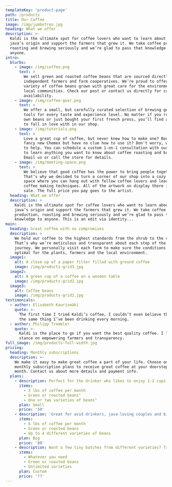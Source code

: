 ```yaml
---	
templateKey: 'product-page'	
path: /products	
title: Our Coffee	
image: /img/jumbotron.jpg	
heading: What we offer	
description: >-	
  Kaldi is the ultimate spot for coffee lovers who want to learn about their	
  java’s origin and support the farmers that grew it. We take coffee production,	
  roasting and brewing seriously and we’re glad to pass that knowledge to	
  anyone.	
intro:	
  blurbs:	
    - image: /img/coffee.png	
      text: >	
        We sell green and roasted coffee beans that are sourced directly from	
        independent farmers and farm cooperatives. We’re proud to offer a	
        variety of coffee beans grown with great care for the environment and	
        local communities. Check our post or contact us directly for current	
        availability.	
    - image: /img/coffee-gear.png	
      text: >	
        We offer a small, but carefully curated selection of brewing gear and	
        tools for every taste and experience level. No matter if you roast your	
        own beans or just bought your first french press, you’ll find a gadget	
        to fall in love with in our shop.	
    - image: /img/tutorials.png	
      text: >	
        Love a great cup of coffee, but never knew how to make one? Bought a	
        fancy new Chemex but have no clue how to use it? Don't worry, we’re here	
        to help. You can schedule a custom 1-on-1 consultation with our baristas	
        to learn anything you want to know about coffee roasting and brewing.	
        Email us or call the store for details.	
    - image: /img/meeting-space.png	
      text: >	
        We believe that good coffee has the power to bring people together.	
        That’s why we decided to turn a corner of our shop into a cozy meeting	
        space where you can hang out with fellow coffee lovers and learn about	
        coffee making techniques. All of the artwork on display there is for	
        sale. The full price you pay goes to the artist.	
  heading: What we offer	
  description: >	
    Kaldi is the ultimate spot for coffee lovers who want to learn about their	
    java’s origin and support the farmers that grew it. We take coffee	
    production, roasting and brewing seriously and we’re glad to pass that	
    knowledge to anyone. This is an edit via identity...	
main:	
  heading: Great coffee with no compromises	
  description: >	
    We hold our coffee to the highest standards from the shrub to the cup.	
    That’s why we’re meticulous and transparent about each step of the coffee’s	
    journey. We personally visit each farm to make sure the conditions are	
    optimal for the plants, farmers and the local environment.	
  image1:	
    alt: A close-up of a paper filter filled with ground coffee	
    image: /img/products-grid3.jpg	
  image2:	
    alt: A green cup of a coffee on a wooden table	
    image: /img/products-grid2.jpg	
  image3:	
    alt: Coffee beans	
    image: /img/products-grid1.jpg	
testimonials:	
  - author: Elisabeth Kaurismäki	
    quote: >-	
      The first time I tried Kaldi’s coffee, I couldn’t even believe that was	
      the same thing I’ve been drinking every morning.	
  - author: Philipp Trommler	
    quote: >-	
      Kaldi is the place to go if you want the best quality coffee. I love their	
      stance on empowering farmers and transparency.	
full_image: /img/products-full-width.jpg	
pricing:	
  heading: Monthly subscriptions	
  description: >-	
    We make it easy to make great coffee a part of your life. Choose one of our	
    monthly subscription plans to receive great coffee at your doorstep each	
    month. Contact us about more details and payment info.	
  plans:	
    - description: Perfect for the drinker who likes to enjoy 1-2 cups per day.	
      items:	
        - 3 lbs of coffee per month	
        - Green or roasted beans"	
        - One or two varieties of beans"	
      plan: Small	
      price: '50'	
    - description: 'Great for avid drinkers, java-loving couples and bigger crowds'	
      items:	
        - 6 lbs of coffee per month	
        - Green or roasted beans	
        - Up to 4 different varieties of beans	
      plan: Big	
      price: '80'	
    - description: Want a few tiny batches from different varieties? Try our custom plan	
      items:	
        - Whatever you need	
        - Green or roasted beans	
        - Unlimited varieties	
      plan: Custom	
      price: '??'	
---
```

